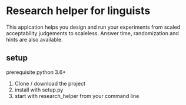 # Research helper for linguists 
This applcation helps you design and run your experiments from scaled acceptability judgements to scaleless.
Answer time, randomization and hints are also available.
## setup
prerequisite python 3.6+
1. Clone / download the project
2. install with setup.py
3. start with research_helper from your command line
